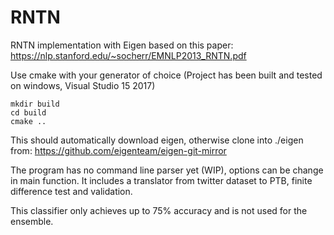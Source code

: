 # RNTN

RNTN implementation with Eigen based on this paper:
https://nlp.stanford.edu/~socherr/EMNLP2013_RNTN.pdf

Use cmake with your generator of choice (Project has been built and tested on windows, Visual Studio 15 2017)
```
mkdir build
cd build
cmake ..
```
This should automatically download eigen, otherwise clone into ./eigen from:
https://github.com/eigenteam/eigen-git-mirror

The program has no command line parser yet (WIP), options can be change in main function.
It includes a translator from twitter dataset to PTB, finite difference test and validation.

This classifier only achieves up to 75% accuracy and is not used for the ensemble.
